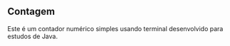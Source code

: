 ## Contagem

Este é um contador numérico simples usando terminal desenvolvido para estudos de Java. 

